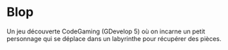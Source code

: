 # Blop
Un jeu découverte CodeGaming (GDevelop 5) où on incarne un petit personnage qui se déplace dans un labyrinthe pour récupérer des pièces.
